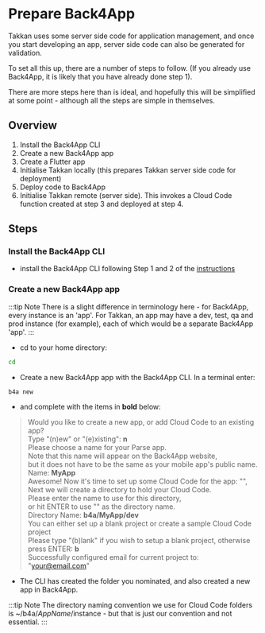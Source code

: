 # Prepare Back4App

Takkan uses some server side code for application management, and once you start developing an app, server side code can also be generated for validation.

To set all this up, there are a number of steps to follow.  (If you already use Back4App, it is likely that you have already done step 1).

There are more steps here than is ideal, and hopefully this will be simplified at some point - although all the steps are simple in themselves.

## Overview

1. Install the Back4App CLI
1. Create a new Back4App app
1. Create a Flutter app
1. Initialise Takkan locally (this prepares Takkan server side code for deployment)
1. Deploy code to Back4App
1. Initialise Takkan remote (server side).  This invokes a Cloud Code function created at step 3 and deployed at step 4.


## Steps

### Install the Back4App CLI

- install the Back4App CLI following Step 1 and 2 of the [instructions](https://www.back4app.com/docs/platform/parse-cli)


### Create a new Back4App app

:::tip Note
There is a slight difference in terminology here - for Back4App, every instance is an 'app'.  For Takkan, an app may have a dev, test, qa and prod instance (for example),
each of which would be a separate Back4App 'app'.
:::

- cd to your home directory:

```bash
cd
```

- Create a new Back4App app with the Back4App CLI. In a terminal enter:

```bash
b4a new
```
- and complete with the items in **bold** below:



>Would you like to create a new app, or add Cloud Code to an existing app?  
Type "(n)ew" or "(e)xisting": **n**  
Please choose a name for your Parse app.  
Note that this name will appear on the Back4App website,  
but it does not have to be the same as your mobile app's public name.  
Name: **MyApp**  
Awesome! Now it's time to set up some Cloud Code for the app: "",  
Next we will create a directory to hold your Cloud Code.  
Please enter the name to use for this directory,  
or hit ENTER to use "" as the directory name.  
Directory Name: **b4a/MyApp/dev**  
You can either set up a blank project or create a sample Cloud Code project  
Please type "(b)lank" if you wish to setup a blank project, otherwise press ENTER: **b**  
Successfully configured email for current project to: "your@email.com"  


- The CLI has created the folder you nominated, and also created a new app in Back4App.

:::tip Note
The directory naming convention we use for Cloud Code folders is ~/b4a/$AppName/$instance - but that is just our convention and not essential.
:::



